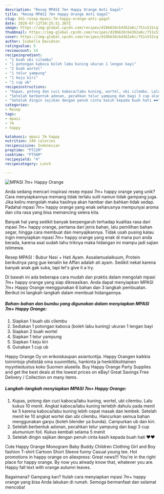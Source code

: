 ```yaml
---
description: "Resep MPASI 7m+ Happy Orange Anti Gagal"
title: "Resep MPASI 7m+ Happy Orange Anti Gagal"
slug: 641-resep-mpasi-7m-happy-orange-anti-gagal
date: 2020-07-12T10:25:51.387Z
image: https://img-global.cpcdn.com/recipes/d19b63dcb4362a6c/751x532cq70/mpasi-7m-happy-orange-foto-resep-utama.jpg
thumbnail: https://img-global.cpcdn.com/recipes/d19b63dcb4362a6c/751x532cq70/mpasi-7m-happy-orange-foto-resep-utama.jpg
cover: https://img-global.cpcdn.com/recipes/d19b63dcb4362a6c/751x532cq70/mpasi-7m-happy-orange-foto-resep-utama.jpg
author: Isabella Davidson
ratingvalue: 5
reviewcount: 14
recipeingredient:
- "1 buah ubi cilembu"
- "1 potongan kaboca boleh labu kuning ukuran 1 lengan bayi"
- "2 buah wortel"
- "1 telur yampung"
- "1 keju kiri"
- "1 cup ub"
recipeinstructions:
- "Kupas, potong dan cuci kaboca/labu kuning, wortel, ubi cilembu. Lalu kukus 10 menit. Angkat kaboca/labu kuning terlebih dahulu pada menit ke 5 karena kaboca/labu kuning lebih cepat masak dan lembek. Setelah menit ke 10 angkat wortel dan ubi cilembu. Hancurkan semua bahan menggunakan garpu (boleh blender ya bunda). Campurkan ub dan kiri."
- "Setelah berbentuk adonan, pecahkan telur yampung dan bagi 3 cup alumunium foil. Kukus kembali selama 5 menit"
- "Setelah dingin sajikan dengan penuh cinta kasih kepada buah hati ❤❤"
categories:
- Resep
tags:
- mpasi
- 7m
- happy

katakunci: mpasi 7m happy 
nutrition: 249 calories
recipecuisine: Indonesian
preptime: "PT22M"
cooktime: "PT56M"
recipeyield: "4"
recipecategory: Lunch

---
```



![MPASI 7m+ Happy Orange](https://img-global.cpcdn.com/recipes/d19b63dcb4362a6c/751x532cq70/mpasi-7m-happy-orange-foto-resep-utama.jpg)

Anda sedang mencari inspirasi resep mpasi 7m+ happy orange yang unik? Cara menyiapkannya memang tidak terlalu sulit namun tidak gampang juga. Jika keliru mengolah maka hasilnya akan hambar dan bahkan tidak sedap. Padahal mpasi 7m+ happy orange yang enak seharusnya mempunyai aroma dan cita rasa yang bisa memancing selera kita.

Banyak hal yang sedikit banyak berpengaruh terhadap kualitas rasa dari mpasi 7m+ happy orange, pertama dari jenis bahan, lalu pemilihan bahan segar, hingga cara membuat dan menyajikannya. Tidak usah pusing kalau ingin menyiapkan mpasi 7m+ happy orange yang enak di mana pun anda berada, karena asal sudah tahu triknya maka hidangan ini mampu jadi sajian istimewa.

Resep MPASI : Bubur Nasi + Hati Ayam. Assalamualaikuum, Protein berikutnya yang gue kenalin ke Affan adalah ati ayam. Sedikit nekat karena banyak anak gak suka, tapi let&#39;s give it a try.


Di bawah ini ada beberapa cara mudah dan praktis dalam mengolah mpasi 7m+ happy orange yang siap dikreasikan. Anda dapat menyiapkan MPASI 7m+ Happy Orange menggunakan 6 bahan dan 3 langkah pembuatan. Berikut ini langkah-langkah dalam membuat hidangannya.

<!--inarticleads1-->

##### Bahan-bahan dan bumbu yang digunakan dalam menyiapkan MPASI 7m+ Happy Orange:

1. Siapkan 1 buah ubi cilembu
1. Sediakan 1 potongan kaboca (boleh labu kuning) ukuran 1 lengan bayi
1. Siapkan 2 buah wortel
1. Siapkan 1 telur yampung
1. Siapkan 1 keju kiri
1. Gunakan 1 cup ub


Happy Orange Oy on erikoiskaupan asiantuntija. Happy Orangen kaikkia toimintoja yhdistää oma suunnittelu, hankinta ja henkilökohtainen myyntiedustus koko Suomen alueella. Buy Happy Orange Party Supplies and get the best deals at the lowest prices on eBay! Great Savings Free Delivery / Collection on many items. 

<!--inarticleads2-->

##### Langkah-langkah menyiapkan MPASI 7m+ Happy Orange:

1. Kupas, potong dan cuci kaboca/labu kuning, wortel, ubi cilembu. Lalu kukus 10 menit. Angkat kaboca/labu kuning terlebih dahulu pada menit ke 5 karena kaboca/labu kuning lebih cepat masak dan lembek. Setelah menit ke 10 angkat wortel dan ubi cilembu. Hancurkan semua bahan menggunakan garpu (boleh blender ya bunda). Campurkan ub dan kiri.
1. Setelah berbentuk adonan, pecahkan telur yampung dan bagi 3 cup alumunium foil. Kukus kembali selama 5 menit
1. Setelah dingin sajikan dengan penuh cinta kasih kepada buah hati ❤❤


Cute Happy Orange Monogram Baby Buddy Children Clothing Girl and Boy fashion T-shirt Cartoon Short Sleeve funny Casual young tee. Hot promotions in happy orange on aliexpress: Great news!!! You&#39;re in the right place for happy orange. By now you already know that, whatever you are. Happy fall text with orange autumn leaves. 

Bagaimana? Gampang kan? Itulah cara menyiapkan mpasi 7m+ happy orange yang bisa Anda lakukan di rumah. Semoga bermanfaat dan selamat mencoba!
